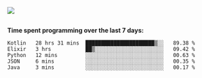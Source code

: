 [![](https://img.shields.io/badge/discord-jonatsp%234844-7289DA?logo=discord)](https://discord.com/users/239510668687048717)

##
**Time spent programming over the last 7 days:**
<!--START_SECTION:waka-->
```text
Kotlin   28 hrs 31 mins  ██████████████████████▒░░   89.38 % 
Elixir   3 hrs           ██▒░░░░░░░░░░░░░░░░░░░░░░   09.42 % 
Python   12 mins         ░░░░░░░░░░░░░░░░░░░░░░░░░   00.63 % 
JSON     6 mins          ░░░░░░░░░░░░░░░░░░░░░░░░░   00.35 % 
Java     3 mins          ░░░░░░░░░░░░░░░░░░░░░░░░░   00.17 % 
```
<!--END_SECTION:waka-->
##
